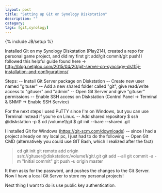 ```yaml
---
layout: post
title: "Setting up Git on Synology Diskstation"
description: ""
category: 
tags: [git,synology]
---
```

{% include JB/setup %}

Installed Git on my Synology Diskstation (Play214), created a repo for personal game project, and did my first git add/git commit/git push!
I followed this helpful guide found here -> http://blog.netgloo.com/2015/04/20/git-server-on-synology-ds115j-installation-and-configurations/

Steps:
-- Install Git Server package on Diskstation
-- Create new user named "gituser"
-- Add a new shared folder called "git", give read/write access to "gituser" and "admin"
-- Open Git Server and give "gituser" permissions
-- Enable SSH access on Diskstation (Control Panel -> Terminal & SNMP -> Enable SSH Service)

For the next steps I used PuTTY since I'm on Windows, but you can use Terminal instead if you're on Linux.
-- Add shared repository 
$ ssh <adminuser>@diskstation -p <port>
$ cd /volume1/git
$ git init --bare --shared <projectname>.git

I installed Git for Windows (https://git-scm.com/downloads)
-- since I had a project already on my local pc, I just had to do the following
-- Open Git CMD (alternatively you could use GIT Bash, which I realized after the fact)
> cd <path to project>
> git init
> git remote add origin ssh://gituser@diskstation:<port>/volume1/git/<projectname>.git
> git add --all
> git commit -a -m "Initial commit"
> git push -u origin master

It then asks for the password, and pushes the changes to the Git Server. Now I have a local Git Server to store my personal projects!

Next thing I want to do is use public key authentication.
